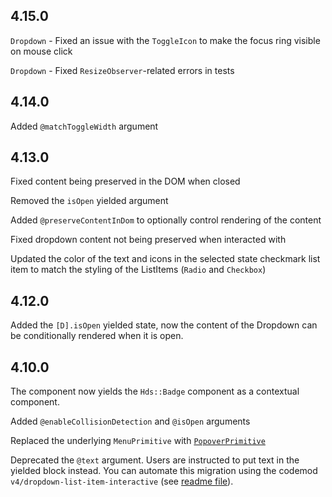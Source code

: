 ## 4.15.0

`Dropdown` - Fixed an issue with the `ToggleIcon` to make the focus ring visible on mouse click

`Dropdown` - Fixed `ResizeObserver`-related errors in tests

## 4.14.0

Added `@matchToggleWidth` argument

## 4.13.0

Fixed content being preserved in the DOM when closed

Removed the `isOpen` yielded argument

Added `@preserveContentInDom` to optionally control rendering of the content

Fixed dropdown content not being preserved when interacted with

Updated the color of the text and icons in the selected state checkmark list item to match the styling of the ListItems (`Radio` and `Checkbox`)

## 4.12.0

Added the `[D].isOpen` yielded state, now the content of the Dropdown can be conditionally rendered when it is open.

## 4.10.0

The component now yields the `Hds::Badge` component as a contextual component.

Added `@enableCollisionDetection` and `@isOpen` arguments

Replaced the underlying `MenuPrimitive` with [`PopoverPrimitive`](/utilities/popover-primitive)

Deprecated the `@text` argument. Users are instructed to put text in the yielded block instead. You can automate this migration using the codemod `v4/dropdown-list-item-interactive` (see [readme file](https://github.com/hashicorp/design-system/tree/main/packages/codemods/transforms/v4/dropdown-list-item-interactive)).
